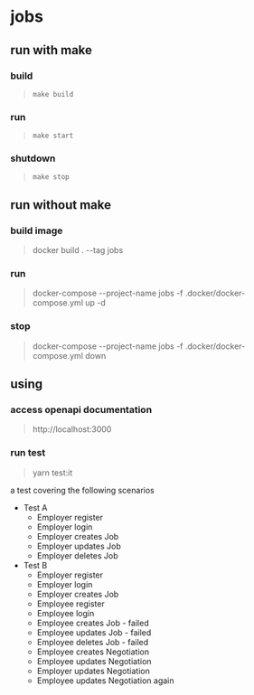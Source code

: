 # jobs

## run with make
### build
> `make build`

### run
> `make start`

### shutdown
> `make stop`
## run without make
### build image
> docker build . --tag jobs
### run
> docker-compose --project-name jobs -f .docker/docker-compose.yml up -d
### stop
> docker-compose --project-name jobs -f .docker/docker-compose.yml down

## using
### access openapi documentation
> http://localhost:3000
### run test
> yarn test:it

a test covering the following scenarios
- Test A
  - Employer register
  - Employer login
  - Employer creates Job
  - Employer updates Job
  - Employer deletes Job
- Test B
  - Employer register
  - Employer login
  - Employer creates Job
  - Employee register
  - Employee login
  - Employee creates Job - failed
  - Employee updates Job - failed
  - Employee deletes Job - failed
  - Employee creates Negotiation
  - Employee updates Negotiation
  - Employer updates Negotiation
  - Employee updates Negotiation again
